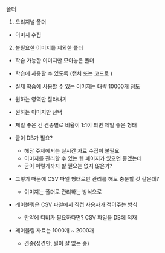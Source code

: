 폴더
1. 오리지널 폴더
  - 이미지 수집

2. 불필요한 이미지를 제외한 폴더
  - 학습 가능한 이미지만 모아놓은 폴더
  - 학습에 사용할 수 있도록 (캡처 또는 코드로 )
  - 실제 학습에 사용할 수 있는 이미지는 대략 10000개 정도
  - 원하는 영역만 잘라내기
  - 원하는 이미지만 선택 
  - 제일 좋은 건 견종별로 비율이 1:1이 되면 제일 좋은 형태

- 굳이 DB가 필요?
  - 해당 주제에서는 실시간 자료 수집이 불필요
  - 이미지를 관리할 수 있는 웹 페이지가 있으면 좋겠는데
  - 굳이 이렇게까지 할 필요는 없지 않은가?

- 그렇기 때문에 CSV  파일 형태로만 관리를 해도 충분할 것 같은데?
  - 이미지는 폴더로 관리하는 방식으로

- 레이블링은 CSV 파일에서 직접 사용자가 적어주는 방식
  - 만약에 디비가 필요하다면? CSV 파일을 DB에 적재

- 레이블링 자료는 1000개 ~ 2000개
  - 견종(성견만, 털이 잘 없는 종)